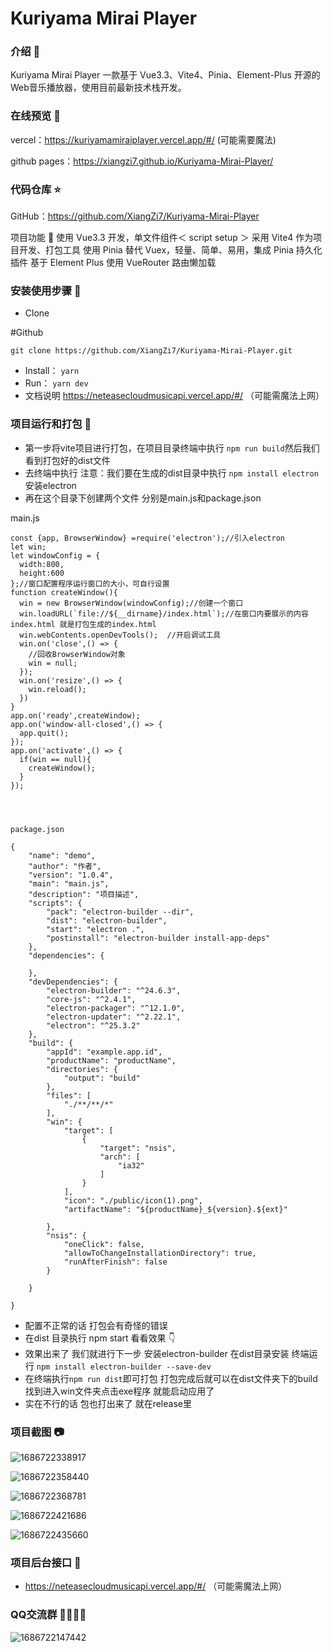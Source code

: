 # Kuriyama Mirai Player

### 介绍 📖

Kuriyama Mirai Player 一款基于 Vue3.3、Vite4、Pinia、Element-Plus 开源的Web音乐播放器，使用目前最新技术栈开发。

### 在线预览 👀

vercel：https://kuriyamamiraiplayer.vercel.app/#/ (可能需要魔法)

github pages：https://xiangzi7.github.io/Kuriyama-Mirai-Player/


### 代码仓库 ⭐

GitHub：https://github.com/XiangZi7/Kuriyama-Mirai-Player

项目功能 🔨
使用 Vue3.3 开发，单文件组件＜ script setup ＞
采用 Vite4 作为项目开发、打包工具
使用 Pinia 替代 Vuex，轻量、简单、易用，集成 Pinia 持久化插件
基于 Element Plus
使用 VueRouter 路由懒加载

### 安装使用步骤 📔

* Clone

#Github

`git clone https://github.com/XiangZi7/Kuriyama-Mirai-Player.git`

* Install：
  `yarn`
* Run：
  `yarn dev`
* 文档说明
  https://neteasecloudmusicapi.vercel.app/#/  （可能需魔法上网）
### 项目运行和打包 👀
* 第一步将vite项目进行打包，在项目目录终端中执行
   `npm run build`然后我们看到打包好的dist文件
* 去终端中执行 注意：我们要在生成的dist目录中执行
  `npm install electron` 安装electron
* 再在这个目录下创建两个文件 分别是main.js和package.json




main.js
```
const {app, BrowserWindow} =require('electron');//引入electron
let win;
let windowConfig = {
  width:800,
  height:600
};//窗口配置程序运行窗口的大小，可自行设置
function createWindow(){
  win = new BrowserWindow(windowConfig);//创建一个窗口
  win.loadURL(`file://${__dirname}/index.html`);//在窗口内要展示的内容index.html 就是打包生成的index.html
  win.webContents.openDevTools();  //开启调试工具
  win.on('close',() => {
    //回收BrowserWindow对象
    win = null;
  });
  win.on('resize',() => {
    win.reload();
  })
}
app.on('ready',createWindow);
app.on('window-all-closed',() => {
  app.quit();
});
app.on('activate',() => {
  if(win == null){
    createWindow();
  }
});




package.json

{
    "name": "demo",
    "author": "作者",
    "version": "1.0.4",
    "main": "main.js",
    "description": "项目描述",
    "scripts": {
        "pack": "electron-builder --dir",
        "dist": "electron-builder",
        "start": "electron .",
        "postinstall": "electron-builder install-app-deps"
    },
    "dependencies": {
        
    },
    "devDependencies": {
        "electron-builder": "^24.6.3",
        "core-js": "^2.4.1",
        "electron-packager": "^12.1.0",
        "electron-updater": "^2.22.1",
        "electron": "^25.3.2"
    },
    "build": {
		"appId": "example.app.id", 
		"productName": "productName", 
		"directories": {
			"output": "build" 
		},
		"files": [ 
			"./**/**/*"
		],          
		"win": {
			"target": [
				{
					"target": "nsis",
					"arch": [
						"ia32"
					]
				}
			],
			"icon": "./public/icon(1).png",
			"artifactName": "${productName}_${version}.${ext}"
			
		},
		"nsis": {
			"oneClick": false,
			"allowToChangeInstallationDirectory": true,
			"runAfterFinish": false
		}
        
	}
    
}
```
* 配置不正常的话 打包会有奇怪的错误 
* 在dist 目录执行 npm start 看看效果 👇
* 效果出来了 我们就进行下一步 安装electron-builder  在dist目录安装 终端运行 `npm install electron-builder --save-dev` 
* 在终端执行`npm run dist`即可打包 打包完成后就可以在dist文件夹下的build 找到进入win文件夹点击exe程序 就能启动应用了
* 实在不行的话 包也打出来了 就在release里


### 项目截图 📷

![1686722338917](image/README/1686722338917.png)

![1686722358440](image/README/1686722358440.png)

![1686722368781](image/README/1686722368781.png)

![1686722421686](image/README/1686722421686.png)

![1686722435660](image/README/1686722435660.png)

### 项目后台接口 🧩

* https://neteasecloudmusicapi.vercel.app/#/  （可能需魔法上网）
### QQ交流群 👨‍👨‍👦‍👦

![1686722147442](image/README/1686722147442.png)
